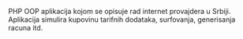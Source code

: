  PHP OOP aplikacija kojom se opisuje rad internet provajdera u Srbiji. 
 Aplikacija simulira kupovinu tarifnih dodataka, surfovanja, generisanja racuna itd. 
